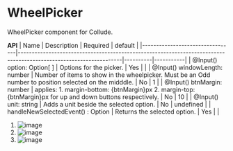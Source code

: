 # WheelPicker

WheelPicker component for Collude.

**API**
| Name                            | Description                                                                                                       | Required | default   |
|---------------------------------|-------------------------------------------------------------------------------------------------------------------|----------|-----------|
| @Input() option: Option[ ]      | Options for the picker.                                                                                           | Yes      |           |
| @Input() windowLength: number   | Number of items to show in the wheelpicker. Must be an Odd number to position selected on the midddle.            | No       | 1         |
| @Input() btnMargin: number      | applies:     1. margin-bottom: {btnMargin}px 2. margin-top: {btnMargin}px  for up and down buttons respectively.  | No       | 10        |
| @Input() unit: string           | Adds a unit beside the selected option.                                                                           | No       | undefined |
| handleNewSelectedEvent() : Option | Returns the selected option.                                                                                      | Yes      |           |


1. ![image](https://user-images.githubusercontent.com/41291228/129440298-5a47d56e-c6cb-4de7-b47f-43543bfa8b95.png)
2. ![image](https://user-images.githubusercontent.com/41291228/129440317-44a7a8b4-00e4-4831-af6a-443ff6abfefb.png)
3. ![image](https://user-images.githubusercontent.com/41291228/129440342-78149dc5-8883-4954-8e39-bed9e0957142.png)


